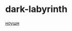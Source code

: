 # dark-labyrinth
[ноушн](https://www.notion.so/dog-doba-duba/b2e29a2d945c423e9a0f054cce9e8b7d?pvs=4)
